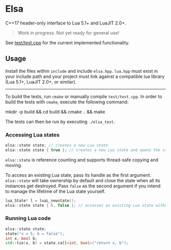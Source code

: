 # Elsa

C++17 header-only interface to Lua 5.1+ and LuaJIT 2.0+. 

> Work in progress. Not yet ready for general use!

See [test/test.cpp](test/test.cpp) for the current implemented functionality.

## Usage

Install the files within `include` and include `elsa.hpp`. `lua.hpp` must exist in your include path and your project must link against a compatible lua library (Lua 5.1+, LuaJIT 2.0+, or similar). 

---

To build the tests, run `cmake` or manually compile `test/test.cpp`. In order to build the tests with `cmake`, execute the following command:

mkdir -p build && cd build && cmake .. && make

The tests can then be run by executing `./elsa_test`. 

### Accessing Lua states

```c++
elsa::state state; // creates a new Lua state
elsa::state state { true }; // creates a new Lua state and opens the standard libraries
```
    
`elsa::state` is reference counting and supports thread-safe copying and moving.

To access an existing Lua state, pass its handle as the first argument. `elsa::state` will take ownership by default and close the state when all its instances get destroyed. Pass `false` as the second argument if you intend to manage the lifetime of the Lua state yourself.

```c++
lua_State* l = luaL_newstate();
elsa::state state { l, false }; // accesses an existing Lua state without taking ownership
```

### Running Lua code

```c++
elsa::state state;
state("x = 5; b = false");
int x, bool b;
std::tie(x, b) = state.call<int, bool>("return x, b");
```

